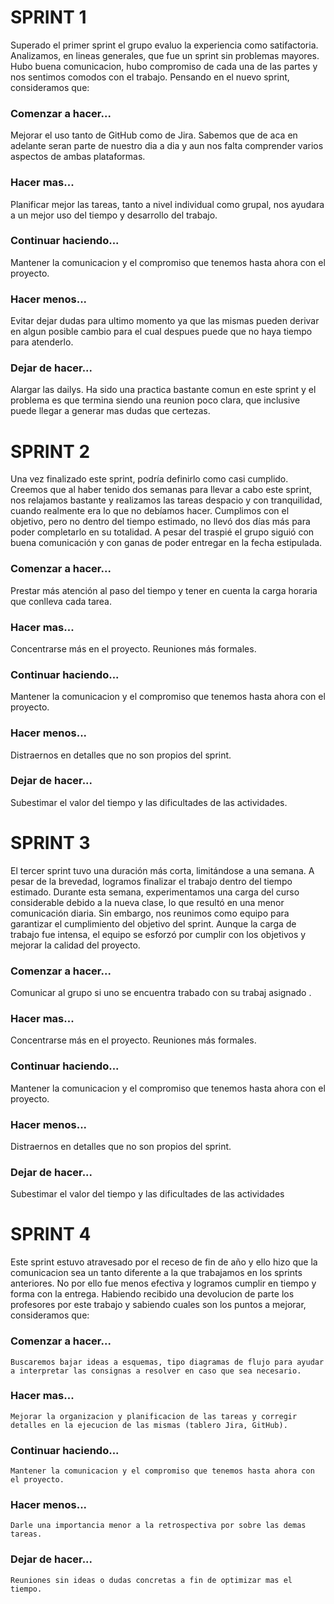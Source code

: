 # SPRINT 1

Superado el primer sprint el grupo evaluo la experiencia como satifactoria. Analizamos, en lineas generales, que fue un sprint sin problemas mayores. Hubo buena comunicacion, hubo compromiso de cada una de las partes y nos sentimos comodos con el trabajo. Pensando en el nuevo sprint, consideramos que:
### Comenzar a hacer...
Mejorar el uso tanto de GitHub como de Jira. Sabemos que de aca en adelante seran parte de nuestro dia a dia y aun nos falta comprender varios aspectos de ambas plataformas. 
### Hacer mas...
Planificar mejor las tareas, tanto a nivel individual como grupal, nos ayudara a un mejor uso del tiempo y desarrollo del trabajo.
### Continuar haciendo...
Mantener la comunicacion y el compromiso que tenemos hasta ahora con el proyecto.
### Hacer menos...
Evitar dejar dudas para ultimo momento ya que las mismas pueden derivar en algun posible cambio para el cual despues puede que no haya tiempo para atenderlo.
### Dejar de hacer...
Alargar las dailys. Ha sido una practica bastante comun en este sprint y el problema es que termina siendo una reunion poco clara, que inclusive puede llegar a generar mas dudas que certezas.


# SPRINT 2 

Una vez finalizado este sprint, podría definirlo como casi cumplido. Creemos que al haber tenido dos semanas para llevar a cabo este sprint, nos relajamos bastante y realizamos las tareas despacio y con tranquilidad, cuando realmente era lo que no debíamos hacer. Cumplimos con el objetivo, pero no dentro del tiempo estimado, no llevó dos días más para poder completarlo en su totalidad. 
A pesar del traspié el grupo siguió con buena comunicación y con ganas de poder entregar en la fecha estipulada. 

### Comenzar a hacer...
Prestar más atención al paso del tiempo y tener en cuenta la carga horaria que conlleva cada tarea. 
### Hacer mas...
Concentrarse más en el proyecto. Reuniones más formales. 
### Continuar haciendo...
Mantener la comunicacion y el compromiso que tenemos hasta ahora con el proyecto.
### Hacer menos...
Distraernos en detalles que no son propios del sprint.
### Dejar de hacer...
Subestimar el valor del tiempo y las dificultades de las actividades. 


# SPRINT 3

El tercer sprint tuvo una duración más corta, limitándose a una semana. A pesar de la brevedad, logramos finalizar el trabajo dentro del tiempo estimado. Durante esta semana, experimentamos una carga del curso considerable debido a la nueva clase, lo que resultó en una menor comunicación diaria. Sin embargo, nos reunimos como equipo para garantizar el cumplimiento del objetivo del sprint.
Aunque la carga de trabajo fue intensa, el equipo se esforzó por cumplir con los objetivos y mejorar la calidad del proyecto.

### Comenzar a hacer...
Comunicar al grupo si uno se encuentra trabado con su trabaj asignado .
### Hacer mas...
Concentrarse más en el proyecto. Reuniones más formales.
### Continuar haciendo...
Mantener la comunicacion y el compromiso que tenemos hasta ahora con el proyecto.
### Hacer menos...
Distraernos en detalles que no son propios del sprint.
### Dejar de hacer...
Subestimar el valor del tiempo y las dificultades de las actividades


# SPRINT 4

Este sprint estuvo atravesado por el receso de fin de año y ello hizo que la comunicacion sea un tanto diferente a la que trabajamos en los sprints anteriores. No por ello fue menos efectiva y logramos cumplir en tiempo y forma con la entrega. Habiendo recibido una devolucion de parte los profesores por este trabajo y sabiendo cuales son los puntos a mejorar, consideramos que:

### Comenzar a hacer...
	Buscaremos bajar ideas a esquemas, tipo diagramas de flujo para ayudar a interpretar las consignas a resolver en caso que sea necesario. 
### Hacer mas...
	Mejorar la organizacion y planificacion de las tareas y corregir detalles en la ejecucion de las mismas (tablero Jira, GitHub).
### Continuar haciendo...
	Mantener la comunicacion y el compromiso que tenemos hasta ahora con el proyecto.
### Hacer menos...
	Darle una importancia menor a la retrospectiva por sobre las demas tareas.
### Dejar de hacer...
	Reuniones sin ideas o dudas concretas a fin de optimizar mas el tiempo.